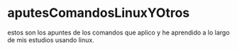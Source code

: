 # aputesComandosLinuxYOtros
estos son los apuntes de los comandos que aplico y he aprendido a lo largo de mis estudios  usando linux.
